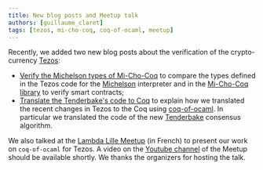 ```yaml
---
title: New blog posts and Meetup talk
authors: [guillaume_claret]
tags: [tezos, mi-cho-coq, coq-of-ocaml, meetup]
---
```


Recently, we added two new blog posts about the verification of the crypto-currency [Tezos](https://tezos.com/):
* [Verify the Michelson types of Mi-Cho-Coq](https://formal-land.gitlab.io/coq-tezos-of-ocaml/blog/2021/11/01/verify-michelson-types-mi-cho-coq/) to compare the types defined in the Tezos code for the [Michelson](http://tezos.gitlab.io/active/michelson.html) interpreter and in the [Mi-Cho-Coq library](https://gitlab.com/nomadic-labs/mi-cho-coq) to verify smart contracts;
* [Translate the Tenderbake's code to Coq](https://formal-land.gitlab.io/coq-tezos-of-ocaml/blog/2021/11/08/translate-tenderbake/) to explain how we translated the recent changes in Tezos to the Coq using [coq-of-ocaml](https://github.com/foobar-land/coq-of-ocaml). In particular we translated the code of the new [Tenderbake](https://research-development.nomadic-labs.com/a-look-ahead-to-tenderbake.html) consensus algorithm.

We also talked at the [Lambda Lille Meetup](https://www.meetup.com/LambdaLille/events/281374644/) (in French) to present our work on `coq-of-ocaml` for Tezos. A video on the [Youtube channel](https://www.youtube.com/channel/UC-hC7y_ilQBq0QCa9xDu1iA) of the Meetup should be available shortly. We thanks the organizers for hosting the talk.
